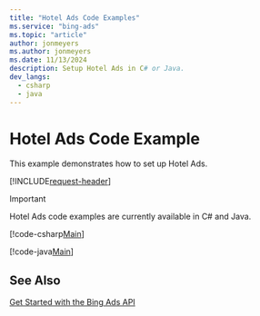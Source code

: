 ```yaml
---
title: "Hotel Ads Code Examples"
ms.service: "bing-ads"
ms.topic: "article"
author: jonmeyers
ms.author: jonmeyers
ms.date: 11/13/2024
description: Setup Hotel Ads in C# or Java.
dev_langs:
  - csharp
  - java
---
```

# Hotel Ads Code Example
This example demonstrates how to set up Hotel Ads.

[!INCLUDE[request-header](./includes/code-tips.md)]

> [!IMPORTANT]
> Hotel Ads code examples are currently available in C# and Java.

[!code-csharp[Main](../../../BingAds-dotNet-SDK/examples/BingAdsExamples/BingAdsExamplesLibrary/v13/HotelAds.cs)]

[!code-java[Main](../../../BingAds-Java-SDK/examples/BingAdsDesktopApp/src/main/java/com/microsoft/bingads/examples/v13/HotelAds.java)]

## See Also
[Get Started with the Bing Ads API](get-started.md)  
